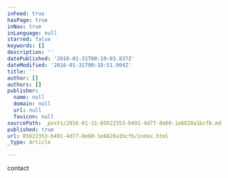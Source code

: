 ```yaml
---
inFeed: true
hasPage: true
inNav: true
inLanguage: null
starred: false
keywords: []
description: ''
datePublished: '2016-01-31T00:19:03.837Z'
dateModified: '2016-01-31T00:18:51.904Z'
title: ''
author: []
authors: []
publisher:
  name: null
  domain: null
  url: null
  favicon: null
sourcePath: _posts/2016-01-31-05622353-b491-4d77-8e60-1e6828a1bcfb.md
published: true
url: 05622353-b491-4d77-8e60-1e6828a1bcfb/index.html
_type: Article

---
```

contact